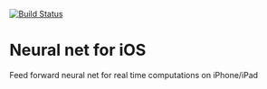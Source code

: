 [![Build Status](https://travis-ci.org/nikolaypavlov/neural-net-for-iOS.png?branch=master)](https://travis-ci.org/nikolaypavlov/neural-net-for-iOS)

Neural net for iOS
==================

Feed forward neural net for real time computations on iPhone/iPad
